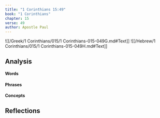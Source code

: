 ```yaml
---
title: "1 Corinthians 15:49"
book: "1 Corinthians"
chapter: 15
verse: 49
author: Apostle Paul
---
```

![[/Greek/1 Corinthians/015/1 Corinthians-015-049G.md#Text]]
![[/Hebrew/1 Corinthians/015/1 Corinthians-015-049H.md#Text]]

## Analysis

#### Words

#### Phrases

#### Concepts

## Reflections

